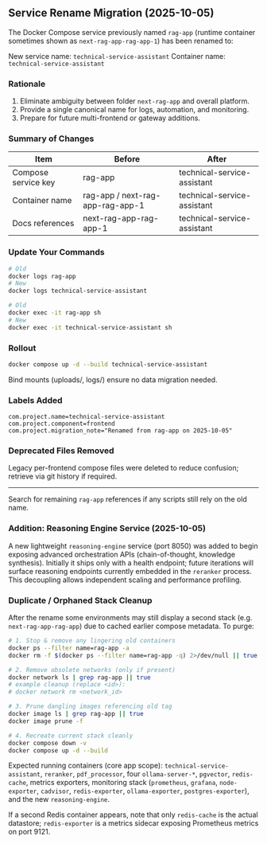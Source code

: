 ## Service Rename Migration (2025-10-05)

The Docker Compose service previously named `rag-app` (runtime container sometimes shown as `next-rag-app-rag-app-1`) has been renamed to:

New service name: `technical-service-assistant`
Container name: `technical-service-assistant`

### Rationale
1. Eliminate ambiguity between folder `next-rag-app` and overall platform.
2. Provide a single canonical name for logs, automation, and monitoring.
3. Prepare for future multi-frontend or gateway additions.

### Summary of Changes
| Item | Before | After |
|------|--------|-------|
| Compose service key | rag-app | technical-service-assistant |
| Container name | rag-app / next-rag-app-rag-app-1 | technical-service-assistant |
| Docs references | next-rag-app-rag-app-1 | technical-service-assistant |

### Update Your Commands
```bash
# Old
docker logs rag-app
# New
docker logs technical-service-assistant

# Old
docker exec -it rag-app sh
# New
docker exec -it technical-service-assistant sh
```

### Rollout
```bash
docker compose up -d --build technical-service-assistant
```
Bind mounts (uploads/, logs/) ensure no data migration needed.

### Labels Added
```
com.project.name=technical-service-assistant
com.project.component=frontend
com.project.migration_note="Renamed from rag-app on 2025-10-05"
```

### Deprecated Files Removed
Legacy per-frontend compose files were deleted to reduce confusion; retrieve via git history if required.

---
Search for remaining `rag-app` references if any scripts still rely on the old name.

### Addition: Reasoning Engine Service (2025-10-05)

A new lightweight `reasoning-engine` service (port 8050) was added to begin exposing advanced orchestration APIs (chain-of-thought, knowledge synthesis). Initially it ships only with a health endpoint; future iterations will surface reasoning endpoints currently embedded in the `reranker` process. This decoupling allows independent scaling and performance profiling.

### Duplicate / Orphaned Stack Cleanup

After the rename some environments may still display a second stack (e.g. `next-rag-app-rag-app`) due to cached earlier compose metadata. To purge:

```bash
# 1. Stop & remove any lingering old containers
docker ps --filter name=rag-app -a
docker rm -f $(docker ps --filter name=rag-app -q) 2>/dev/null || true

# 2. Remove obsolete networks (only if present)
docker network ls | grep rag-app || true
# example cleanup (replace <id>):
# docker network rm <network_id>

# 3. Prune dangling images referencing old tag
docker image ls | grep rag-app || true
docker image prune -f

# 4. Recreate current stack cleanly
docker compose down -v
docker compose up -d --build
```

Expected running containers (core app scope): `technical-service-assistant`, `reranker`, `pdf_processor`, four `ollama-server-*`, `pgvector`, `redis-cache`, metrics exporters, monitoring stack (`prometheus`, `grafana`, `node-exporter`, `cadvisor`, `redis-exporter`, `ollama-exporter`, `postgres-exporter`), and the new `reasoning-engine`.

If a second Redis container appears, note that only `redis-cache` is the actual datastore; `redis-exporter` is a metrics sidecar exposing Prometheus metrics on port 9121.